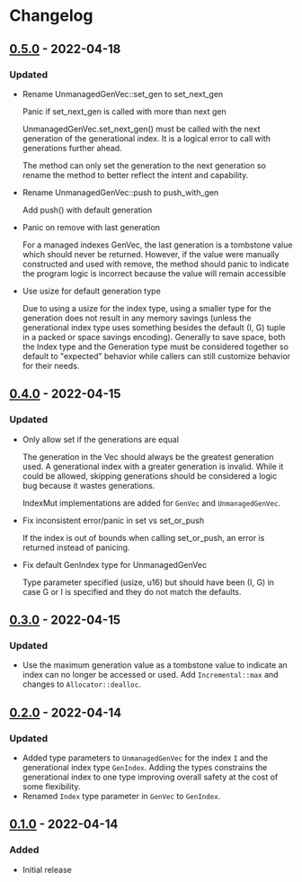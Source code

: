 # Changelog

## [0.5.0] - 2022-04-18

### Updated

- Rename UnmanagedGenVec::set_gen to set_next_gen

  Panic if set_next_gen is called with more than next gen

  UnmanagedGenVec.set_next_gen() must be called with the next generation of
  the generational index. It is a logical error to call with generations
  further ahead.

  The method can only set the generation to the next generation so
  rename the method to better reflect the intent and capability.

- Rename UnmanagedGenVec::push to push_with_gen

  Add push() with default generation

- Panic on remove with last generation

  For a managed indexes GenVec, the last generation is a tombstone
  value which should never be returned. However, if the value were
  manually constructed and used with remove, the method should panic to
  indicate the program logic is incorrect because the value will remain
  accessible

- Use usize for default generation type

  Due to using a usize for the index type, using a smaller type for the
  generation does not result in any memory savings (unless the
  generational index type uses something besides the default (I, G)
  tuple in a packed or space savings encoding).
  Generally to save space, both the Index type and the Generation type
  must be considered together so default to "expected" behavior while
  callers can still customize behavior for their needs.

## [0.4.0] - 2022-04-15

### Updated

- Only allow set if the generations are equal

  The generation in the Vec should always be the greatest generation
  used. A generational index with a greater generation is
  invalid. While it could be allowed, skipping generations should
  be considered a logic bug because it wastes generations.

  IndexMut implementations are added for `GenVec` and `UnmanagedGenVec`.

- Fix inconsistent error/panic in set vs set_or_push

  If the index is out of bounds when calling set_or_push,
  an error is returned instead of panicing.

- Fix default GenIndex type for UnmanagedGenVec

  Type parameter specified (usize, u16) but should have been (I, G)
  in case G or I is specified and they do not match the defaults.

## [0.3.0] - 2022-04-15

### Updated

- Use the maximum generation value as a tombstone value to indicate an index
  can no longer be accessed or used. Add `Incremental::max` and changes
  to `Allocator::dealloc`.

## [0.2.0] - 2022-04-14

### Updated

- Added type parameters to `UnmanagedGenVec` for the index `I` and the
  generational index type `GenIndex`. Adding the types constrains the
  generational index to one type improving overall safety at the cost
  of some flexibility.
- Renamed `Index` type parameter in `GenVec` to `GenIndex`.

## [0.1.0] - 2022-04-14

### Added

- Initial release

[Unreleased]: https://github.com/bluk/gen_value/compare/v0.5.0...HEAD
[0.5.0]: https://github.com/bluk/gen_value/compare/v0.4.0...v0.5.0
[0.4.0]: https://github.com/bluk/gen_value/compare/v0.3.0...v0.4.0
[0.3.0]: https://github.com/bluk/gen_value/compare/v0.2.0...v0.3.0
[0.2.0]: https://github.com/bluk/gen_value/compare/v0.1.0...v0.2.0
[0.1.0]: https://github.com/bluk/gen_value/releases/tag/v0.1.0